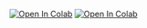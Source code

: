 [![Open In Colab](https://colab.research.google.com/assets/colab-badge.svg)](https://colab.research.google.com/github/jperkel/example_notebook/blob/master/My_sample_notebook.ipynb?hl=ru)
[![Open In Colab](https://colab.research.google.com/assets/colab-badge.svg)](https://hub.binder.curvenote.dev/user/sashazm4-notebook-3n7bw7ca/lab/tree/My_sample_notebook.ipynb)

